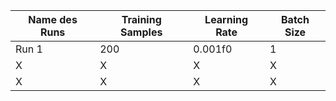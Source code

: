 
| Name des Runs | Training Samples | Learning Rate | Batch Size |
| ------------- | ---------------- | ------------- | ---------- |
| Run 1         | 200              | 0.001f0       | 1          |
| X             | X                | X             | X          |
| X             | X                | X             | X          |

